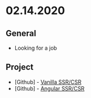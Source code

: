 # 02.14.2020

## General

- Looking for a job

## Project

- \[Github\] - [Vanilla SSR/CSR](https://github.com/org-rondon/vanilla-ssr-csr)
- \[Github\] - [Angular SSR/CSR](https://github.com/org-rondon/angular-ssr-csr)
